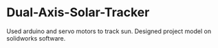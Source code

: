 # Dual-Axis-Solar-Tracker
Used arduino and servo motors to track sun.
Designed project model on solidworks software.
